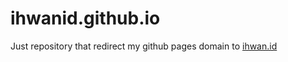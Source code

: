 # ihwanid.github.io

Just repository that redirect my github pages domain to [ihwan.id](https://ihwan.id)
